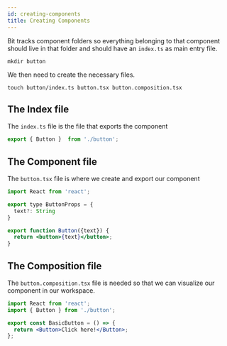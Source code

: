 ```yaml
---
id: creating-components
title: Creating Components
---
```


Bit tracks component folders so everything belonging to that component should live in that folder and should have an `index.ts` as main entry file.

```shell
mkdir button
```

We then need to create the necessary files. 

```shell
touch button/index.ts button.tsx button.composition.tsx
```

## The Index file

The `index.ts` file is the file that exports the component

```jsx title="index.ts"
export { Button }  from './button';
```

## The Component file

The `button.tsx` file is where we create and export our component

```jsx title="button.tsx"
import React from 'react';

export type ButtonProps = {
  text?: String
}

export function Button({text}) {
  return <button>{text}</button>;
}
```

## The Composition file

The `button.composition.tsx` file is needed so that we can visualize our component in our workspace.


```jsx title="button.composition.tsx"
import React from 'react';
import { Button } from './button';

export const BasicButton = () => {
  return <Button>Click here!</Button>;
};
```

